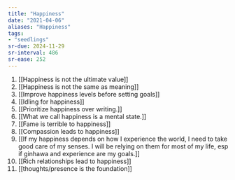 ```yaml
---
title: "Happiness"
date: "2021-04-06"
aliases: "Happiness"
tags:
- "seedlings"
sr-due: 2024-11-29
sr-interval: 486
sr-ease: 252
---
```


1. [[Happiness is not the ultimate value]]
2. [[Happiness is not the same as meaning]]
3. [[Improve happiness levels before setting goals]]
4. [[Idling for happiness]]
5. [[Prioritize happiness over writing.]]
6. [[What we call happiness is a mental state.]]
7. [[Fame is terrible to happiness]]
8. [[Compassion leads to happiness]]
9. [[If my happiness depends on how I experience the world, I need to take good care of my senses. I will be relying on them for most of my life, esp if ginhawa and experience are my goals.]]
10. [[Rich relationships lead to happiness]]
11. [[thoughts/presence is the foundation]]
